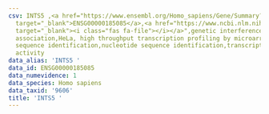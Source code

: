 ```yaml
---
csv: INTS5 ,<a href="https://www.ensembl.org/Homo_sapiens/Gene/Summary?db=core;g=ENSG00000185085"
  target="_blank">ENSG00000185085</a>,<a href="https://www.ncbi.nlm.nih.gov/pubmed/28369544"
  target="_blank"><i class="fas fa-file"></i></a>",genetic interference,functional
  association,HeLa, high throughput transcription profiling by microarray,nucleotide
  sequence identification,nucleotide sequence identification,transcriptional regulation,down-regulates
  activity
data_alias: 'INTS5 '
data_id: ENSG00000185085
data_numevidence: 1
data_species: Homo sapiens
data_taxid: '9606'
title: 'INTS5 '
---
```

